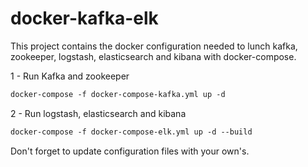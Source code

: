 # docker-kafka-elk

This project contains the docker configuration needed to lunch kafka, zookeeper, logstash, elasticsearch and kibana with docker-compose.

1 - Run Kafka and zookeeper
```dockerfile 
docker-compose -f docker-compose-kafka.yml up -d
```
2 - Run logstash, elasticsearch and kibana
```dockerfile 
docker-compose -f docker-compose-elk.yml up -d --build
```
Don't forget to update configuration files with your own's.